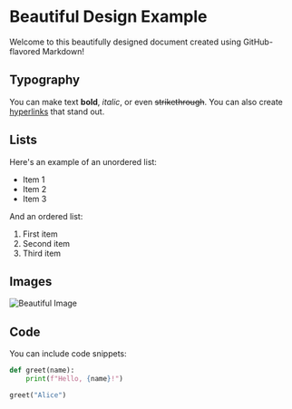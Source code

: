 # Beautiful Design Example

Welcome to this beautifully designed document created using GitHub-flavored Markdown!

## Typography

You can make text **bold**, *italic*, or even ~~strikethrough~~. You can also create [hyperlinks](https://www.example.com) that stand out.

## Lists

Here's an example of an unordered list:
- Item 1
- Item 2
- Item 3

And an ordered list:
1. First item
2. Second item
3. Third item

## Images

![Beautiful Image](https://via.placeholder.com/300)

## Code

You can include code snippets:

```python
def greet(name):
    print(f"Hello, {name}!")

greet("Alice")
